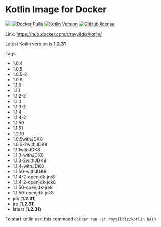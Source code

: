 Kotlin Image for Docker
===

[![](https://images.microbadger.com/badges/image/rayyildiz/kotlin.svg)](https://microbadger.com/images/rayyildiz/kotlin "Get your own image badge on microbadger.com")
[![Docker Pulls](https://img.shields.io/docker/pulls/rayyildiz/kotlin.svg)](https://hub.docker.com/r/rayyildiz/kotlin/)
[![Kotlin Version](https://img.shields.io/badge/latest--kotlin--version-1.2.10-red.svg)](https://github.com/rayyildiz/docker-kotlin/blob/master/Dockerfile)
[![GitHub license](https://img.shields.io/github/license/rayyildiz/docker-kotlin.svg)](https://github.com/rayyildiz/docker-kotlin/blob/master/LICENSE)


Link: https://hub.docker.com/r/rayyildiz/kotlin/

Latest Kotlin version is **1.2.31**

Tags:
* 1.0.4
* 1.0.5
* 1.0.5-2
* 1.0.6
* 1.1.0
* 1.1.1
* 1.1.2-2
* 1.1.3
* 1.1.3-2
* 1.1.4
* 1.1.4-2
* 1.1.50
* 1.1.51
* 1.2.10
* 1.0.5withJDK8
* 1.0.5-2withJDK8
* 1.1.1withJDK8
* 1.1.3-withJDK8
* 1.1.3-2withJDK8
* 1.1.4-withJDK8
* 1.1.50-withJDK8
* 1.1.4-2-openjdk-jre8
* 1.1.4-2-openjdk-jdk8
* 1.1.50-openjdk-jre8
* 1.1.50-openjdk-jdk8
* jdk (**1.2.31**)
* jre (**1.2.31**)
* latest (**1.2.31**)


To start kotlin use this command ```docker run -it rayyildiz/kotlin bash``` 




